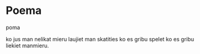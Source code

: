 # Poema
poma

ko jus man nelikat mieru
laujiet man skatities ko es gribu
spelet ko es gribu
liekiet manmieru.
